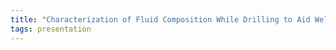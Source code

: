 ```yaml
---
title: "Characterization of Fluid Composition While Drilling to Aid Well Placement (Maneesh Pisharat, Maria Cecilia Bravo, Schlumberger)"
tags: presentation 
---
```

